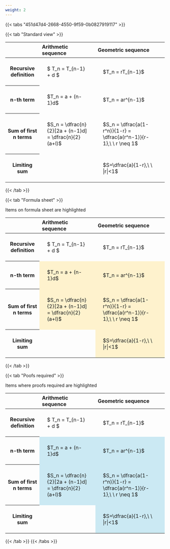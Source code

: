 ```yaml
---
weight: 2
---
```


{{< tabs "451d47d4-2668-4550-9f59-0b0827919117" >}}

{{< tab "Standard view" >}}

<style type="text/css">
#T_7b014 th.col_heading {
  text-align: left;
  font-size: 1em;
}
#T_7b014 td {
  text-align: left;
  font-size: 1em;
  padding: 1.5em;
}
</style>
<table id="T_7b014">
  <thead>
    <tr>
      <th class="blank level0" >&nbsp;</th>
      <th id="T_7b014_level0_col0" class="col_heading level0 col0" >Arithmetic sequence</th>
      <th id="T_7b014_level0_col1" class="col_heading level0 col1" >Geometric sequence</th>
    </tr>
  </thead>
  <tbody>
    <tr>
      <th id="T_7b014_level0_row0" class="row_heading level0 row0" >Recursive definition</th>
      <td id="T_7b014_row0_col0" class="data row0 col0" >$ T_n = T_{n-1} + d $</td>
      <td id="T_7b014_row0_col1" class="data row0 col1" >$T_n = rT_{n-1}$</td>
    </tr>
    <tr>
      <th id="T_7b014_level0_row1" class="row_heading level0 row1" >n-th term</th>
      <td id="T_7b014_row1_col0" class="data row1 col0" >$T_n = a + (n-1)d$</td>
      <td id="T_7b014_row1_col1" class="data row1 col1" >$T_n = ar^{n-1}$</td>
    </tr>
    <tr>
      <th id="T_7b014_level0_row2" class="row_heading level0 row2" >Sum of first n terms</th>
      <td id="T_7b014_row2_col0" class="data row2 col0" >$S_n = \dfrac{n}{2}[2a + (n-1)d] = \dfrac{n}{2}(a+l)$</td>
      <td id="T_7b014_row2_col1" class="data row2 col1" >$S_n = \dfrac{a(1-r^n)}{1-r} = \dfrac{a(r^n-1)}{r-1},\ \  r \neq 1$</td>
    </tr>
    <tr>
      <th id="T_7b014_level0_row3" class="row_heading level0 row3" >Limiting sum</th>
      <td id="T_7b014_row3_col0" class="data row3 col0" ></td>
      <td id="T_7b014_row3_col1" class="data row3 col1" >$S=\dfrac{a}{1-r},\ \ |r|<1$</td>
    </tr>
  </tbody>
</table>
{{< /tab >}}

{{< tab "Formula sheet" >}}

Items on formula sheet are highlighted 
<br>
<style type="text/css">
#T_2f0b0 th.col_heading {
  text-align: left;
  font-size: 1em;
}
#T_2f0b0 td {
  text-align: left;
  font-size: 1em;
  padding: 1.5em;
}
#T_2f0b0_row0_col0, #T_2f0b0_row0_col1, #T_2f0b0_row3_col0 {
  background-color: rgba(0,0,0,0);
}
#T_2f0b0_row1_col0, #T_2f0b0_row1_col1, #T_2f0b0_row2_col0, #T_2f0b0_row2_col1, #T_2f0b0_row3_col1 {
  background-color: rgba(255,194,10, 0.2);
}
</style>
<table id="T_2f0b0">
  <thead>
    <tr>
      <th class="blank level0" >&nbsp;</th>
      <th id="T_2f0b0_level0_col0" class="col_heading level0 col0" >Arithmetic sequence</th>
      <th id="T_2f0b0_level0_col1" class="col_heading level0 col1" >Geometric sequence</th>
    </tr>
  </thead>
  <tbody>
    <tr>
      <th id="T_2f0b0_level0_row0" class="row_heading level0 row0" >Recursive definition</th>
      <td id="T_2f0b0_row0_col0" class="data row0 col0" >$ T_n = T_{n-1} + d $</td>
      <td id="T_2f0b0_row0_col1" class="data row0 col1" >$T_n = rT_{n-1}$</td>
    </tr>
    <tr>
      <th id="T_2f0b0_level0_row1" class="row_heading level0 row1" >n-th term</th>
      <td id="T_2f0b0_row1_col0" class="data row1 col0" >$T_n = a + (n-1)d$</td>
      <td id="T_2f0b0_row1_col1" class="data row1 col1" >$T_n = ar^{n-1}$</td>
    </tr>
    <tr>
      <th id="T_2f0b0_level0_row2" class="row_heading level0 row2" >Sum of first n terms</th>
      <td id="T_2f0b0_row2_col0" class="data row2 col0" >$S_n = \dfrac{n}{2}[2a + (n-1)d] = \dfrac{n}{2}(a+l)$</td>
      <td id="T_2f0b0_row2_col1" class="data row2 col1" >$S_n = \dfrac{a(1-r^n)}{1-r} = \dfrac{a(r^n-1)}{r-1},\ \  r \neq 1$</td>
    </tr>
    <tr>
      <th id="T_2f0b0_level0_row3" class="row_heading level0 row3" >Limiting sum</th>
      <td id="T_2f0b0_row3_col0" class="data row3 col0" ></td>
      <td id="T_2f0b0_row3_col1" class="data row3 col1" >$S=\dfrac{a}{1-r},\ \ |r|<1$</td>
    </tr>
  </tbody>
</table>
{{< /tab >}}

{{< tab "Poofs required" >}}

Items where proofs required are highlighted 
<br>
<style type="text/css">
#T_e7219 th.col_heading {
  text-align: left;
  font-size: 1em;
}
#T_e7219 td {
  text-align: left;
  font-size: 1em;
  padding: 1.5em;
}
#T_e7219_row0_col0, #T_e7219_row0_col1, #T_e7219_row3_col0 {
  background-color: rgba(0,0,0,0);
}
#T_e7219_row1_col0, #T_e7219_row1_col1, #T_e7219_row2_col0, #T_e7219_row2_col1, #T_e7219_row3_col1 {
  background-color: rgba(0,150,200, 0.2);
}
</style>
<table id="T_e7219">
  <thead>
    <tr>
      <th class="blank level0" >&nbsp;</th>
      <th id="T_e7219_level0_col0" class="col_heading level0 col0" >Arithmetic sequence</th>
      <th id="T_e7219_level0_col1" class="col_heading level0 col1" >Geometric sequence</th>
    </tr>
  </thead>
  <tbody>
    <tr>
      <th id="T_e7219_level0_row0" class="row_heading level0 row0" >Recursive definition</th>
      <td id="T_e7219_row0_col0" class="data row0 col0" >$ T_n = T_{n-1} + d $</td>
      <td id="T_e7219_row0_col1" class="data row0 col1" >$T_n = rT_{n-1}$</td>
    </tr>
    <tr>
      <th id="T_e7219_level0_row1" class="row_heading level0 row1" >n-th term</th>
      <td id="T_e7219_row1_col0" class="data row1 col0" >$T_n = a + (n-1)d$</td>
      <td id="T_e7219_row1_col1" class="data row1 col1" >$T_n = ar^{n-1}$</td>
    </tr>
    <tr>
      <th id="T_e7219_level0_row2" class="row_heading level0 row2" >Sum of first n terms</th>
      <td id="T_e7219_row2_col0" class="data row2 col0" >$S_n = \dfrac{n}{2}[2a + (n-1)d] = \dfrac{n}{2}(a+l)$</td>
      <td id="T_e7219_row2_col1" class="data row2 col1" >$S_n = \dfrac{a(1-r^n)}{1-r} = \dfrac{a(r^n-1)}{r-1},\ \  r \neq 1$</td>
    </tr>
    <tr>
      <th id="T_e7219_level0_row3" class="row_heading level0 row3" >Limiting sum</th>
      <td id="T_e7219_row3_col0" class="data row3 col0" ></td>
      <td id="T_e7219_row3_col1" class="data row3 col1" >$S=\dfrac{a}{1-r},\ \ |r|<1$</td>
    </tr>
  </tbody>
</table>
{{< /tab >}}
{{< /tabs >}}